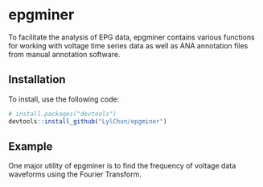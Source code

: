 
<!-- README.md is generated from README.Rmd. Please edit that file -->

# epgminer

<!-- badges: start -->

<!-- badges: end -->

To facilitate the analysis of EPG data, epgminer contains various
functions for working with voltage time series data as well as ANA
annotation files from manual annotation software.

## Installation

To install, use the following code:

``` r
# install.packages("devtools")
devtools::install_github("LylChun/epgminer")
```

## Example

One major utility of epgminer is to find the frequency of voltage data
waveforms using the Fourier Transform.
